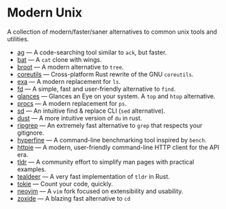 # Modern Unix

A collection of modern/faster/saner alternatives to common unix tools and utilities.

* [ag](https://github.com/ggreer/the_silver_searcher) — A code-searching tool similar to `ack`, but faster.
* [bat](https://github.com/sharkdp/bat) — A `cat` clone with wings.
* [broot](https://github.com/Canop/broot) — A modern alternative to `tree`.
* [coreutils](https://github.com/uutils/coreutils) — Cross-platform Rust rewrite of the GNU `coreutils`.
* [exa](https://github.com/ogham/exa) — A modern replacement for `ls`.
* [fd](https://github.com/sharkdp/fd) — A simple, fast and user-friendly alternative to `find`.
* [glances](https://github.com/nicolargo/glances) — Glances an Eye on your system. A `top` and `htop` alternative.
* [procs](https://github.com/dalance/procs) — A modern replacement for `ps`.
* [sd](https://github.com/chmln/sd) — An intuitive find & replace CLI (`sed` alternative).
* [dust](https://github.com/bootandy/dust) — A more intuitive version of `du` in rust.
* [ripgrep](https://github.com/BurntSushi/ripgrep) — An extremely fast alternative to `grep` that respects your gitignore. 
* [hyperfine](https://github.com/sharkdp/hyperfine) — A command-line benchmarking tool inspired by `bench`.
* [httpie](https://github.com/httpie/httpie) — A modern, user-friendly command-line HTTP client for the API era.
* [tldr](https://github.com/tldr-pages/tldr) — A community effort to simplify man pages with practical examples. 
* [tealdeer](https://github.com/dbrgn/tealdeer) — A very fast implementation of `tldr` in Rust.
* [tokie](https://github.com/XAMPPRocky/tokei) — Count your code, quickly. 
* [neovim](https://github.com/neovim/neovim) — A `vim` fork focused on extensibility and usability.
* [zoxide](https://github.com/ajeetdsouza/zoxide) — A blazing fast alternative to `cd`
